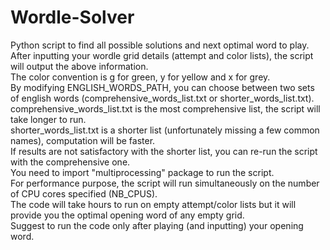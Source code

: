 # Wordle-Solver
Python script to find all possible solutions and next optimal word to play.\
After inputting your wordle grid details (attempt and color lists), the script will output the above information.\
The color convention is g for green, y for yellow and x for grey.\
By modifying ENGLISH_WORDS_PATH, you can choose between two sets of english words (comprehensive_words_list.txt or shorter_words_list.txt).\
comprehensive_words_list.txt is the most comprehensive list, the script will take longer to run.\
shorter_words_list.txt is a shorter list (unfortunately missing a few common names), computation will be faster.\
If results are not satisfactory with the shorter list, you can re-run the script with the comprehensive one.\
You need to import "multiprocessing" package to run the script.\
For performance purpose, the script will run simultaneously on the number of CPU cores specified (NB_CPUS).\
The code will take hours to run on empty attempt/color lists but it will provide you the optimal opening word of any empty grid.\
Suggest to run the code only after playing (and inputting) your opening word.
